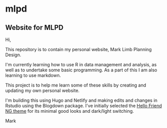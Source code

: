 # mlpd
## Website for MLPD

Hi,

This repository is to contain my personal website, Mark Limb Planning Design.

I'm currently learning how to use R in data management and analysis, as well as to undertake some basic programming. As a part of this I am also learning to use markdown.

This project is to help me learn some of these skills by creating and updating my own personal website.

I'm building this using Hugo and Netlify and making edits and changes in Rstudio using the Blogdown package. I've initially selected the [Hello Friend NG theme](https://github.com/rhazdon/hugo-theme-hello-friend-ng) for its minimal good looks and dark/light switching.

Mark
